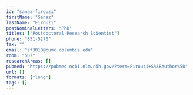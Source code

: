 ```yaml
---
id: "sanaz-firouzi"
firstName: "Sanaz"
lastName: "Firouzi"
postNominalLetters: "PhD"
titles: ["Postdoctoral Research Scientist"]
phone: "851-5270"
fax: ""
email: "sf3010@cumc.columbia.edu"
room: "507"
researchAreas: []
pubmed: "https://pubmed.ncbi.nlm.nih.gov/?term=Firouzi+S%5BAuthor%5D"
url: []
formats: ["long"]
tags: []
---
```

